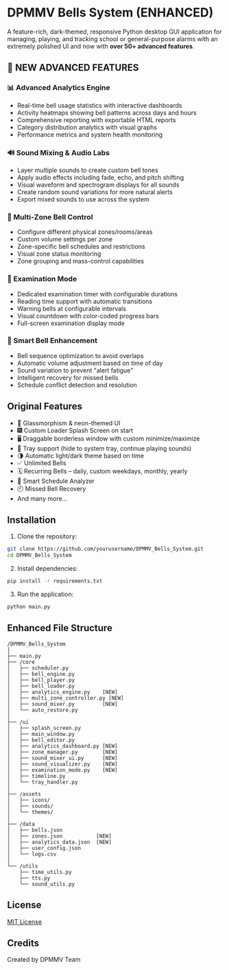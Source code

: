 # DPMMV Bells System (ENHANCED)

A feature-rich, dark-themed, responsive Python desktop GUI application for managing, playing, and tracking school or general-purpose alarms with an extremely polished UI and now with **over 50+ advanced features**.

## 🚀 NEW ADVANCED FEATURES

### 📊 Advanced Analytics Engine
- Real-time bell usage statistics with interactive dashboards
- Activity heatmaps showing bell patterns across days and hours
- Comprehensive reporting with exportable HTML reports
- Category distribution analytics with visual graphs
- Performance metrics and system health monitoring

### 🔊 Sound Mixing & Audio Labs
- Layer multiple sounds to create custom bell tones
- Apply audio effects including fade, echo, and pitch shifting
- Visual waveform and spectrogram displays for all sounds
- Create random sound variations for more natural alerts
- Export mixed sounds to use across the system

### 🏫 Multi-Zone Bell Control
- Configure different physical zones/rooms/areas
- Custom volume settings per zone
- Zone-specific bell schedules and restrictions
- Visual zone status monitoring
- Zone grouping and mass-control capabilities

### 📝 Examination Mode
- Dedicated examination timer with configurable durations
- Reading time support with automatic transitions
- Warning bells at configurable intervals
- Visual countdown with color-coded progress bars
- Full-screen examination display mode

### 🔄 Smart Bell Enhancement
- Bell sequence optimization to avoid overlaps
- Automatic volume adjustment based on time of day
- Sound variation to prevent "alert fatigue"
- Intelligent recovery for missed bells
- Schedule conflict detection and resolution

## Original Features

- 🧊 Glassmorphism & neon-themed UI
- 🎆 Custom Loader Splash Screen on start
- 🖥️ Draggable borderless window with custom minimize/maximize
- 🔦 Tray support (hide to system tray, continue playing sounds)
- 🌗 Automatic light/dark theme based on time
- ✅ Unlimited Bells
- 🗓️ Recurring Bells – daily, custom weekdays, monthly, yearly
- 🧠 Smart Schedule Analyzer
- 🕘 Missed Bell Recovery
- And many more...

## Installation

1. Clone the repository:
```bash
git clone https://github.com/yourusername/DPMMV_Bells_System.git
cd DPMMV_Bells_System
```

2. Install dependencies:
```bash
pip install -r requirements.txt
```

3. Run the application:
```bash
python main.py
```

## Enhanced File Structure

```
/DPMMV_Bells_System
│
├── main.py
├── /core
│   ├── scheduler.py
│   ├── bell_engine.py
│   ├── bell_player.py
│   ├── bell_loader.py
│   ├── analytics_engine.py    [NEW]
│   ├── multi_zone_controller.py [NEW]
│   ├── sound_mixer.py         [NEW]
│   └── auto_restore.py
│
├── /ui
│   ├── splash_screen.py
│   ├── main_window.py
│   ├── bell_editor.py
│   ├── analytics_dashboard.py [NEW]
│   ├── zone_manager.py        [NEW]
│   ├── sound_mixer_ui.py      [NEW]
│   ├── sound_visualizer.py    [NEW]
│   ├── examination_mode.py    [NEW]
│   ├── timeline.py
│   └── tray_handler.py
│
├── /assets
│   ├── icons/
│   ├── sounds/
│   └── themes/
│
├── /data
│   ├── bells.json
│   ├── zones.json           [NEW]
│   ├── analytics_data.json  [NEW]
│   ├── user_config.json
│   └── logs.csv
│
└── /utils
    ├── time_utils.py
    ├── tts.py
    └── sound_utils.py
```

## License

[MIT License](LICENSE)

## Credits

Created by DPMMV Team